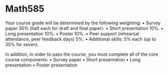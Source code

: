 # Math585

Your course grade will be determined by the following weighting:
• Survey paper 30% (half each for draft and final paper). 
• Short presentation 10%.
• Long presentation 10%.
• Poster 10%.
• Peer support (rehearsal attendance, peer feedback days) 5%. • Additional skills: 5% each (up to 35% for seven).

In addition, in order to pass the course, you must complete all of the core course components:
• Survey paper
• Short presentation 
• Long presentation • Poster presentation
